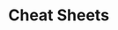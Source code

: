                                               
                                                                                                                
# Cheat Sheets           

   




